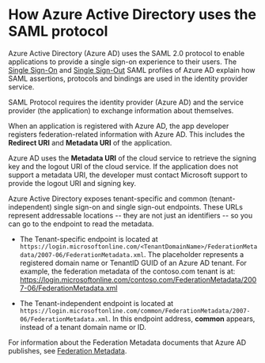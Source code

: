 <properties
    pageTitle="Azure AD SAML Protocol Reference | Microsoft Azure"
    description="This article provides an overview of the Single Sign-On and Single Sign-Out SAML profiles in Azure Active Directory."
    services="active-directory"
    documentationCenter=".net"
    authors="priyamohanram"
    manager="mbaldwin"
    editor=""/>

<tags
    ms.service="active-directory"
    ms.workload="identity"
    ms.tgt_pltfrm="na"
    ms.devlang="na"
    ms.topic="article"
    ms.date="06/23/2016"
    ms.author="priyamo"/>


# <a name="how-azure-active-directory-uses-the-saml-protocol"></a>How Azure Active Directory uses the SAML protocol

Azure Active Directory (Azure AD) uses the SAML 2.0 protocol to enable applications to provide a single sign-on experience to their users. The [Single Sign-On](active-directory-single-sign-on-protocol-reference.md) and [Single Sign-Out](active-directory-single-sign-out-protocol-reference.md) SAML profiles of Azure AD explain how SAML assertions, protocols and bindings are used in the identity provider service.

SAML Protocol requires the identity provider (Azure AD) and the service provider (the application) to exchange information about themselves.

When an application is registered with Azure AD, the app developer registers federation-related information with Azure AD. This includes the **Redirect URI** and **Metadata URI** of the application.

Azure AD uses the **Metadata URI** of the cloud service to retrieve the signing key and the logout URI of the cloud service. If the application does not support a metadata URI, the developer must contact Microsoft support to provide the logout URI and signing key.

Azure Active Directory exposes tenant-specific and common (tenant-independent) single sign-on and single sign-out endpoints. These URLs represent addressable locations -- they are not just an identifiers -- so you can go to the endpoint to read the metadata.

 - The Tenant-specific endpoint is located at `https://login.microsoftonline.com/<TenantDomainName>/FederationMetadata/2007-06/FederationMetadata.xml`.  The <TenantDomainName> placeholder represents a registered domain name or TenantID GUID of an Azure AD tenant. For example, the federation metadata of the contoso.com tenant is at: https://login.microsoftonline.com/contoso.com/FederationMetadata/2007-06/FederationMetadata.xml

- The Tenant-independent endpoint is located at `https://login.microsoftonline.com/common/FederationMetadata/2007-06/FederationMetadata.xml`. In this endpoint address, **common** appears, instead of a tenant domain name or ID.

For information about the Federation Metadata documents that Azure AD publishes, see [Federation Metadata](active-directory-federation-metadata.md).
